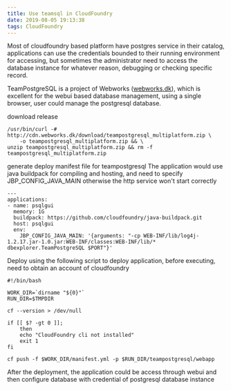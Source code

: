 ```yaml
---
title: Use teamsql in CloudFoundry
date: 2019-08-05 19:13:38
tags: CloudFoundry
---
```



Most of cloudfoundry based platform have postgres service in their catalog, applications can use the credentials bounded to their running environment for accessing, but sometimes the administrator need to access the database instance for whatever reason, debugging or checking specific record.

TeamPostgreSQL is a project of Webworks ([webworks.dk](webworks.dk)), which is excellent for the webui based database management, using a single browser, user could manage the postgresql database.

<!-- more -->
download release
```
/usr/bin/curl -# http://cdn.webworks.dk/download/teampostgresql_multiplatform.zip \
    -o teampostgresql_multiplatform.zip && \
unzip teampostgresql_multiplatform.zip && rm -f teampostgresql_multiplatform.zip
```
generate deploy manifest file for teampostgresql
The application would use java buildpack for compiling and hosting, and need to specify JBP_CONFIG_JAVA_MAIN otherwise the http service won't start correctly

```
---
applications:
- name: psqlgui
  memory: 1G
  buildpack: https://github.com/cloudfoundry/java-buildpack.git
  host: psqlgui
  env:
    JBP_CONFIG_JAVA_MAIN: '{arguments: "-cp WEB-INF/lib/log4j-1.2.17.jar-1.0.jar:WEB-INF/classes:WEB-INF/lib/* dbexplorer.TeamPostgreSQL $PORT"}'

```
Deploy
using the following script to deploy application, before executing, need to obtain an account of cloudfoundry

```SHELL
#!/bin/bash

WORK_DIR=`dirname "${0}"`
RUN_DIR=$TMPDIR

cf --version > /dev/null

if [[ $? -gt 0 ]];
    then
    echo "CloudFoundry cli not installed"
    exit 1
fi

cf push -f $WORK_DIR/manifest.yml -p $RUN_DIR/teampostgresql/webapp
```

After the deployment, the application could be access through webui and then configure database with credential of postgresql database instance
